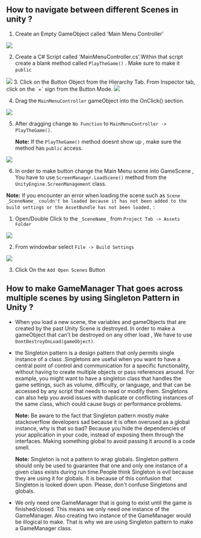 ## How to navigate between different Scenes in unity ? 
1. Create an Empty GameObject called 'Main Menu Controller'
<img src="./tuto/f1.png">

2. Create a C# Script called 'MainMenuController.cs'.Within that script create a blank method called `PlayTheGame()` . Make sure to make it `public` 

<img src="./tuto/f2.png">
3. Click on the Button Object from the Hierarchy Tab. From Inspector tab, click on the `+` sign from the Button Mode. 
<img src="./tuto/f3.png">

4. Drag the `MainMenuController` gameObject into the OnClick() section.

<img src="./tuto/f4.png">

5. After dragging change `No Function` to `MainMenuController -> PlayTheGame()`.

    **Note:** If the `PlayTheGame()` method doesnt show up , make sure the method has `public` access.

<img src="./tuto/f5.png">

6.  In order to make button change the Main Menu scene into GameScene , You have to use `ScreenManager.LoadScene()` method from the `UnityEngine.ScreenManagement` class. 

**Note:** If you encounter an error when loading the scene such as `Scene _SceneName_ couldn't be loaded because it has not been added to the build settings or the AssetBundle has not been loaded.` : 
1. Open/Double Click to the `_SceneName_` from `Project Tab -> Assets Folder`


<img src="./tuto/f6.png">

2. From windowbar select `File -> Build Settings`


<img src="./tuto/f7.png">

3. Click On the `Add Open Scenes` Button



## How to make GameManager That goes across multiple scenes by using Singleton Pattern in Unity ? 

-   When you load a new scene, the variables and gameObjects that are created by the past Unity Scene is destroyed. In order to make a gameObject that can't be destroyed on any other load , We have to use `DontDestroyOnLoad(gameObject)`.

-   the Singleton pattern is a design pattern that only permits single instance of a class .Singletons are useful when you want to have a central point of control and communication for a specific functionality, without having to create multiple objects or pass references around. For example, you might want to have a singleton class that handles the game settings, such as volume, difficulty, or language, and that can be accessed by any script that needs to read or modify them. Singletons can also help you avoid issues with duplicate or conflicting instances of the same class, which could cause bugs or performance problems.

    **Note:** Be aware to the fact that Singleton pattern mostly make stackoverflow developers sad because it is often overused as a global instance, why is that so bad? Because you hide the dependencies of your application in your code, instead of exposing them through the interfaces. Making something global to avoid passing it around is a code smell. 

    **Note:** Singleton is not a pattern to wrap globals. Singleton pattern should only be used to guarantee that one and only one instance of a given class exists during run time.People think Singleton is evil because they are using it for globals. It is because of this confusion that Singleton is looked down upon. Please, don't confuse Singletons and globals.




-  We only need one GameManager that is going to exist until the game is finished/closed. This means we only need one instance of the GameManager. Also creating two instance of the GameManager would be illogical to make. That is why we are using Singleton pattern to make a GameManager class.

